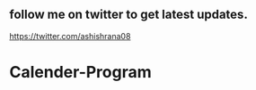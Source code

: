 ## follow me on twitter to get latest updates.
https://twitter.com/ashishrana08

# Calender-Program
